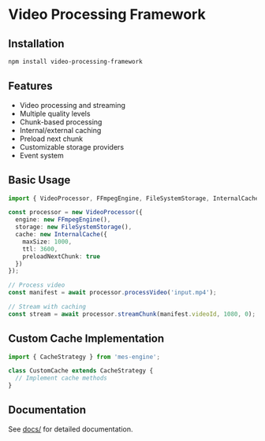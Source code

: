 # Video Processing Framework

## Installation
```bash
npm install video-processing-framework
```

## Features
- Video processing and streaming
- Multiple quality levels
- Chunk-based processing
- Internal/external caching
- Preload next chunk
- Customizable storage providers
- Event system

## Basic Usage
```typescript
import { VideoProcessor, FFmpegEngine, FileSystemStorage, InternalCache } from 'mes-engine';

const processor = new VideoProcessor({
  engine: new FFmpegEngine(),
  storage: new FileSystemStorage(),
  cache: new InternalCache({
    maxSize: 1000,
    ttl: 3600,
    preloadNextChunk: true
  })
});

// Process video
const manifest = await processor.processVideo('input.mp4');

// Stream with caching
const stream = await processor.streamChunk(manifest.videoId, 1080, 0);
```

## Custom Cache Implementation
```typescript
import { CacheStrategy } from 'mes-engine';

class CustomCache extends CacheStrategy {
  // Implement cache methods
}
```

## Documentation
See [docs/](./docs) for detailed documentation.